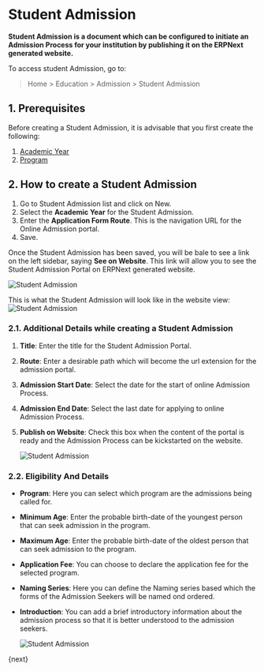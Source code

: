 <!-- add-breadcrumbs -->
# Student Admission

**Student Admission is a document which can be configured to initiate an Admission Process for your institution by publishing it on the ERPNext generated website.**

To access student Admission, go to:

> Home > Education > Admission > Student Admission

## 1. Prerequisites

Before creating a Student Admission, it is advisable that you first create the following:

1. [Academic Year](/docs/user/manual/en/education/academic-year)
1. [Program](/docs/user/manual/en/education/program)

## 2. How to create a Student Admission

1. Go to Student Admission list and click on New.
1. Select the **Academic Year** for the Student Admission.
1. Enter the **Application Form Route**. This is the navigation URL for the Online Admission portal.
1. Save.

Once the Student Admission has been saved, you will be bale to see a link on the left sidebar, saying **See on Website**. This link will allow you to see the Student Admission Portal on ERPNext generated website.

![Student Admission](/docs/assets/img/education/education-student-admission-4.png)

This is what the Student Admission will look like in the website view:
![Student Admission](/docs/assets/img/education/education-student-admission-5.png)

### 2.1. Additional Details while creating a Student Admission

1. **Title**: Enter the title for the Student Admission Portal.
1. **Route**: Enter a desirable path which will become the url extension for the admission portal.
1. **Admission Start Date**: Select the date for the start of online Admission Process.
1. **Admission End Date**: Select the last date for applying to online Admission Process.
1. **Publish on Website**: Check this box when the content of the portal is ready and the Admission Process can be kickstarted on the website.

    ![Student Admission](/docs/assets/img/education/education-student-admission-2.png)

### 2.2. Eligibility And Details

* **Program**: Here you can select which program are the admissions being called for. 
* **Minimum Age**: Enter the probable birth-date of the youngest person that can seek admission in the program.
* **Maximum Age**: Enter the probable birth-date of the oldest person that can seek admission to the program.
* **Application Fee**: You can choose to declare the application fee for the selected program.
* **Naming Series**: Here you can define the Naming series based which the forms of the Admission Seekers will be named ond ordered.
* **Introduction**: You can add a brief introductory information about the admission process so that it is better understood to the admission seekers.

    ![Student Admission](/docs/assets/img/education/education-student-admission-3.png)

{next}
